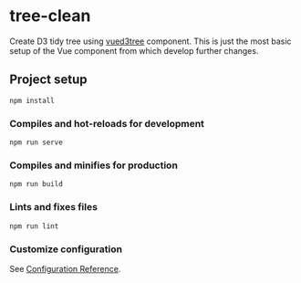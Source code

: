 # tree-clean

Create D3 tidy tree using [vued3tree](https://github.com/David-Desmaisons/Vue.D3.tree) component. This is just the most basic setup of the Vue component from which develop further changes.

## Project setup
```
npm install
```

### Compiles and hot-reloads for development
```
npm run serve
```

### Compiles and minifies for production
```
npm run build
```

### Lints and fixes files
```
npm run lint
```

### Customize configuration
See [Configuration Reference](https://cli.vuejs.org/config/).
